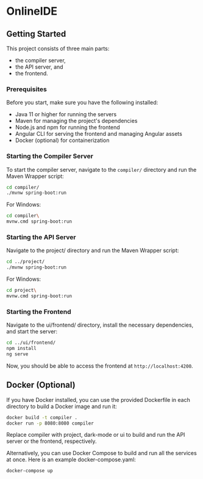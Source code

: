 # OnlineIDE

## Getting Started

This project consists of three main parts: 
* the compiler server,
* the API server, and 
* the frontend.

### Prerequisites

Before you start, make sure you have the following installed:

- Java 11 or higher for running the servers
- Maven for managing the project's dependencies
- Node.js and npm for running the frontend
- Angular CLI for serving the frontend and managing Angular assets
- Docker (optional) for containerization

### Starting the Compiler Server

To start the compiler server, navigate to the `compiler/` directory and run the Maven Wrapper script:

```sh
cd compiler/
./mvnw spring-boot:run
```

For Windows:
```sh
cd compiler\
mvnw.cmd spring-boot:run
```

### Starting the API Server
Navigate to the project/ directory and run the Maven Wrapper script:
```sh
cd ../project/
./mvnw spring-boot:run
```

For Windows:
```sh
cd project\
mvnw.cmd spring-boot:run
```

### Starting the Frontend
Navigate to the ui/frontend/ directory, install the necessary dependencies, and start the server:
```sh
cd ../ui/frontend/
npm install
ng serve
```

Now, you should be able to access the frontend at `http://localhost:4200`.

## Docker (Optional)
If you have Docker installed, you can use the provided Dockerfile in each directory to build a Docker image and run it:
```sh
docker build -t compiler .
docker run -p 8080:8080 compiler
```

Replace compiler with project, dark-mode or ui to build and run the API server or the frontend, respectively.

Alternatively, you can use Docker Compose to build and run all the services at once. Here is an example docker-compose.yaml:
```sh
docker-compose up
```
